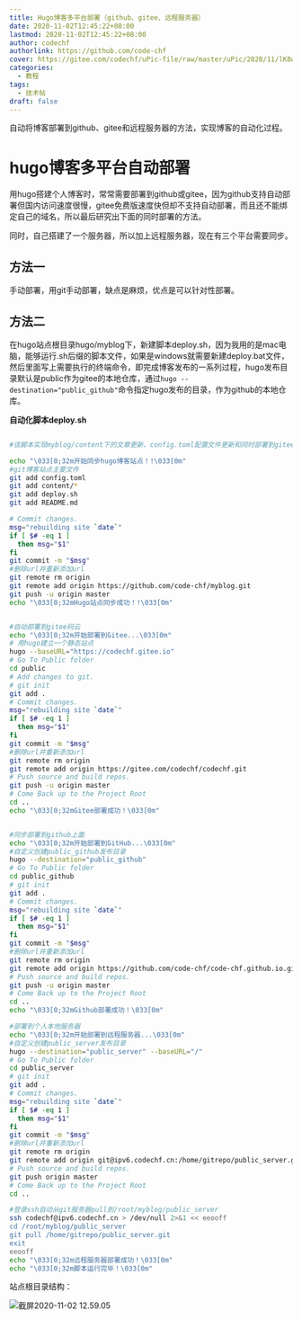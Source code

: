 ```yaml
---
title: Hugo博客多平台部署（github、gitee、远程服务器）
date: 2020-11-02T12:45:22+08:00
lastmod: 2020-11-02T12:45:22+08:00
author: codechf
authorlink: https://github.com/code-chf
cover: https://gitee.com/codechf/uPic-file/raw/master/uPic/2020/11/lK8wV7-0Wcd50.png
categories:
  - 教程
tags:
  - 技术帖
draft: false
---
```


自动将博客部署到github、gitee和远程服务器的方法，实现博客的自动化过程。

<!--more-->

# hugo博客多平台自动部署

用hugo搭建个人博客时，常常需要部署到github或gitee，因为github支持自动部署但国内访问速度很慢，gitee免费版速度快但却不支持自动部署，而且还不能绑定自己的域名，所以最后研究出下面的同时部署的方法。

同时，自己搭建了一个服务器，所以加上远程服务器，现在有三个平台需要同步。

## 方法一

手动部署，用git手动部署，缺点是麻烦，优点是可以针对性部署。

## 方法二

在hugo站点根目录hugo/myblog下，新建脚本deploy.sh，因为我用的是mac电脑，能够运行.sh后缀的脚本文件，如果是windows就需要新建deploy.bat文件，然后里面写上需要执行的终端命令，即完成博客发布的一系列过程，hugo发布目录默认是public作为gitee的本地仓库，通过`hugo --destination="public_github"`命令指定hugo发布的目录，作为github的本地仓库。

**自动化脚本deploy.sh**

```sh

#该脚本实现myblog/content下的文章更新、config.toml配置文件更新和同时部署到gitee码云和github

echo "\033[0;32m开始同步hugo博客站点！!\033[0m"
#git博客站点主要文件
git add config.toml
git add content/*
git add deploy.sh
git add README.md

# Commit changes.
msg="rebuilding site `date`"
if [ $# -eq 1 ]
  then msg="$1"
fi
git commit -m "$msg"
#删除url并重新添加url
git remote rm origin
git remote add origin https://github.com/code-chf/myblog.git
git push -u origin master
echo "\033[0;32mHugo站点同步成功！!\033[0m"


#自动部署到gitee码云
echo "\033[0;32m开始部署到Gitee...\033[0m"
# 用hugo建立一个静态站点
hugo --baseURL="https://codechf.gitee.io"
# Go To Public folder
cd public
# Add changes to git.
# git init
git add .
# Commit changes.
msg="rebuilding site `date`"
if [ $# -eq 1 ]
  then msg="$1"
fi
git commit -m "$msg"
#删除url并重新添加url
git remote rm origin
git remote add origin https://gitee.com/codechf/codechf.git
# Push source and build repos.
git push -u origin master
# Come Back up to the Project Root
cd ..
echo "\033[0;32mGitee部署成功！\033[0m"


#同步部署到github上面
echo "\033[0;32m开始部署到GitHub...\033[0m"
#自定义创建public_github发布目录
hugo --destination="public_github"
# Go To Public folder
cd public_github
# git init
git add .
# Commit changes.
msg="rebuilding site `date`"
if [ $# -eq 1 ]
  then msg="$1"
fi
git commit -m "$msg"
#删除url并重新添加url
git remote rm origin
git remote add origin https://github.com/code-chf/code-chf.github.io.git
# Push source and build repos.
git push -u origin master
# Come Back up to the Project Root
cd ..
echo "\033[0;32mGithub部署成功！\033[0m"

#部署到个人本地服务器
echo "\033[0;32m开始部署到远程服务器...\033[0m"
#自定义创建public_server发布目录
hugo --destination="public_server" --baseURL="/"
# Go To Public folder
cd public_server
# git init
git add .
# Commit changes.
msg="rebuilding site `date`"
if [ $# -eq 1 ]
  then msg="$1"
fi
git commit -m "$msg"
#删除url并重新添加url
git remote rm origin
git remote add origin git@ipv6.codechf.cn:/home/gitrepo/public_server.git
# Push source and build repos.
git push origin master
# Come Back up to the Project Root
cd ..

#登录ssh自动从git服务器pull到/root/myblog/public_server
ssh codechf@ipv6.codechf.cn > /dev/null 2>&1 << eeooff
cd /root/myblog/public_server
git pull /home/gitrepo/public_server.git
exit
eeooff
echo "\033[0;32m远程服务器部署成功！\033[0m"
echo "\033[0;32m脚本运行完毕！\033[0m"

```

站点根目录结构：

![截屏2020-11-02 12.59.05](https://gitee.com/codechf/uPic-file/raw/master/uPic/2020/11/sPkuiL-%E6%88%AA%E5%B1%8F2020-11-02%2012.59.05.png)
